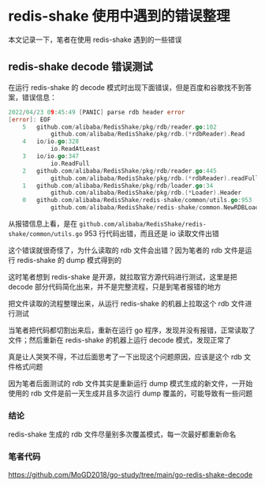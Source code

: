 # redis-shake 使用中遇到的错误整理

本文记录一下，笔者在使用 redis-shake 遇到的一些错误

## redis-shake decode 错误测试

在运行 redis-shake 的 decode 模式时出现下面错误，但是百度和谷歌找不到答案，错误信息：
```go
2022/04/23 09:45:49 [PANIC] parse rdb header error
[error]: EOF
	5   github.com/alibaba/RedisShake/pkg/rdb/reader.go:102
			github.com/alibaba/RedisShake/pkg/rdb.(*rdbReader).Read
	4   io/io.go:328
			io.ReadAtLeast
	3   io/io.go:347
			io.ReadFull
	2   github.com/alibaba/RedisShake/pkg/rdb/reader.go:445
			github.com/alibaba/RedisShake/pkg/rdb.(*rdbReader).readFull
	1   github.com/alibaba/RedisShake/pkg/rdb/loader.go:34
			github.com/alibaba/RedisShake/pkg/rdb.(*Loader).Header
	0   github.com/alibaba/RedisShake/redis-shake/common/utils.go:953
			github.com/alibaba/RedisShake/redis-shake/common.NewRDBLoader.func1
```

从报错信息上看，是在 `github.com/alibaba/RedisShake/redis-shake/common/utils.go` 953 行代码出错，而且还是 io 读取文件出错

这个错误就很奇怪了，为什么读取的 rdb 文件会出错？因为笔者的 rdb 文件是运行 redis-shake 的 dump 模式得到的

这时笔者想到 redis-shake 是开源，就拉取官方源代码进行测试，这里是把 decode 部分代码简化出来，并不是完整流程，只是到笔者报错的地方

把文件读取的流程整理出来，从运行 redis-shake 的机器上拉取这个 rdb 文件进行测试

当笔者把代码都切割出来后，重新在运行 go 程序，发现并没有报错，正常读取了文件；然后重新在 redis-shake 的机器上运行 decode 模式，发现正常了

真是让人哭笑不得，不过后面思考了一下出现这个问题原因，应该是这个 rdb 文件格式问题

因为笔者后面测试的 rdb 文件其实是重新运行 dump 模式生成的新文件，一开始使用的 rdb 文件是前一天生成并且多次运行 dump 覆盖的，可能导致有一些问题

### 结论

redis-shake 生成的 rdb 文件尽量别多次覆盖模式，每一次最好都重新命名

### 笔者代码

https://github.com/MoGD2018/go-study/tree/main/go-redis-shake-decode
